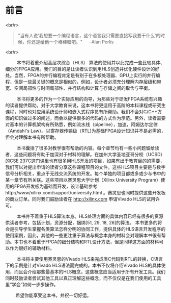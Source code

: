 
# 前言

<br/r>

>"当有人说‘我想要一个编程语言，这个语言我只需要直接写我要干什么’的时候，你还是给他一个棒棒糖吧。"   &emsp; -Alan Perlis

<br/r>

&emsp; &emsp; 本书将着重介绍高层次综合（HLS） 算法的使用并以此完成一些比较具体、细分的FPGA应用。我们的目的是让读者认识到用HLS创造并优化硬件设计的好处。当然，FPGA的并行编程肯定是有别于在多核处理器、GPU上实行的并行编程，但是一些最关键的概念是相似的，例如，设计者必须充分理解内存层级和带宽、空间局部性与时间局部性、并行结构和计算与存储之间的取舍与平衡。

&emsp; &emsp; 本书将更多的作为一个实际应用的向导，为那些对于研发FPGA系统有兴趣的读者提供帮助。对于大学教育来说，这本书将更适用于高阶的本科课程或研究生课程，同时也对应用系统设计师和嵌入式程序员有所帮助。我们不会对C/C++方面的知识做过多的阐述，而会以提供很多的代码的方式作为示范。另外，读者需要对基本的计算机架构有所熟悉，例如流水线（pipeline），加速，阿姆达尔定律（Amdahl's Law）。以寄存器传输级（RTL)为基础FPGA设计知识并不是必需的，但会对理解本书有所帮助。

&emsp; &emsp; 本书囊括了很多对教学很有帮助的内容。每个章节均有一些小问题留给读者，这些问题将有助于加深对于材料的理解。在加州大学圣地亚哥分校（UCSD）的CSE 237C这门课里也有很多用HLS开发的项目，如果有出于教育目的的需要，我们可以对提出申请的读者分享这些课程项目的文件。这些HLS项目主要是与数字信号分析相关，重点于无线交流系统的开发。每个单独的项目都或多或少与书中的某一章节有所关联。这些项目以赛灵思大学计划（Xilinx University Program）使用的FPGA开发板为基础而开发，设计基础参考 http://www/xilinx.com/support/university.html 。赛灵思也同时提供这些开发板的商业订单。同时我们鼓励读者在 http://xilinx.com 申请Vivado HLS的试用许可。

&emsp; &emsp; 本书并不着重于HLS算法本身。HLS处理方面的具体内容已经有很多的资源供读者参考，包括计划，资源分配，捆绑[51, 29, 18, 26]的算法。 本书更多的将会是引导学生掌握各类算法怎样分明的协同工作，提供具体的HLS语言开发程序的使用案例，因此，其他的一些更注重于算法与概念本身的材料会对理解本书很有帮助。本书也不着重于FPGA的细分结构和RTL设计方法，但是同样这方面的材料可以作为很好的辅助材料。

&emsp; &emsp; 本书将主要使用赛灵思的Vivado HLS来完成类C代码到RTL的转换，C语言下的示例是针对Vivado HLS语法而完成的。本书不仅将介绍Vivado HLS的具体使用，而且会介绍那些最基本的HLS概念，这些概念应当适用于所有开发工具。我们同时鼓励读者尝试其他工具以真正理解这些概念，而不仅仅是在我们使用的工具里“学会”如何一步步操作。

&emsp; &emsp;希望你能享受这本书，并祝一切好运。
